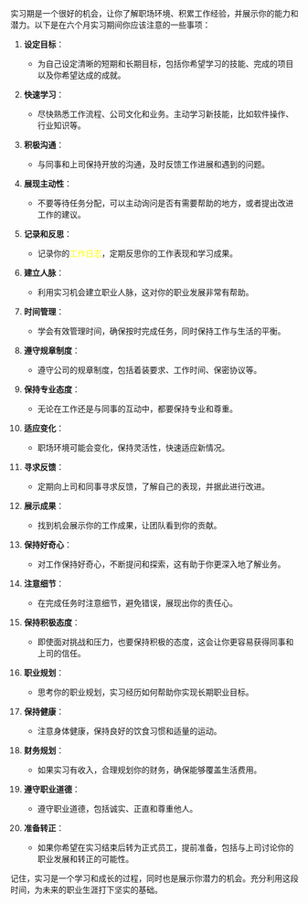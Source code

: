 实习期是一个很好的机会，让你了解职场环境、积累工作经验，并展示你的能力和潜力。以下是在六个月实习期间你应该注意的一些事项：

1. **设定目标**：
   - 为自己设定清晰的短期和长期目标，包括你希望学习的技能、完成的项目以及你希望达成的成就。

2. **快速学习**：
   - 尽快熟悉工作流程、公司文化和业务。主动学习新技能，比如软件操作、行业知识等。

3. **积极沟通**：
   - 与同事和上司保持开放的沟通，及时反馈工作进展和遇到的问题。

4. **展现主动性**：
   - 不要等待任务分配，可以主动询问是否有需要帮助的地方，或者提出改进工作的建议。

5. **记录和反思**：
   - 记录你的<font color="#ffff00">工作日志</font>，定期反思你的工作表现和学习成果。

6. **建立人脉**：
   - 利用实习机会建立职业人脉，这对你的职业发展非常有帮助。

7. **时间管理**：
   - 学会有效管理时间，确保按时完成任务，同时保持工作与生活的平衡。

8. **遵守规章制度**：
   - 遵守公司的规章制度，包括着装要求、工作时间、保密协议等。

9. **保持专业态度**：
   - 无论在工作还是与同事的互动中，都要保持专业和尊重。

10. **适应变化**：
    - 职场环境可能会变化，保持灵活性，快速适应新情况。

11. **寻求反馈**：
    - 定期向上司和同事寻求反馈，了解自己的表现，并据此进行改进。

12. **展示成果**：
    - 找到机会展示你的工作成果，让团队看到你的贡献。

13. **保持好奇心**：
    - 对工作保持好奇心，不断提问和探索，这有助于你更深入地了解业务。

14. **注意细节**：
    - 在完成任务时注意细节，避免错误，展现出你的责任心。

15. **保持积极态度**：
    - 即使面对挑战和压力，也要保持积极的态度，这会让你更容易获得同事和上司的信任。

16. **职业规划**：
    - 思考你的职业规划，实习经历如何帮助你实现长期职业目标。

17. **保持健康**：
    - 注意身体健康，保持良好的饮食习惯和适量的运动。

18. **财务规划**：
    - 如果实习有收入，合理规划你的财务，确保能够覆盖生活费用。

19. **遵守职业道德**：
    - 遵守职业道德，包括诚实、正直和尊重他人。

20. **准备转正**：
    - 如果你希望在实习结束后转为正式员工，提前准备，包括与上司讨论你的职业发展和转正的可能性。

记住，实习是一个学习和成长的过程，同时也是展示你潜力的机会。充分利用这段时间，为未来的职业生涯打下坚实的基础。
